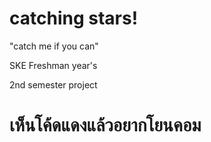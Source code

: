 # catching stars!
"catch me if you can"

SKE Freshman year's 

2nd semester project

# เห็นโค้ดแดงแล้วอยากโยนคอม
